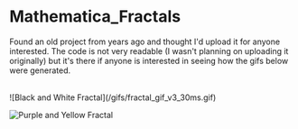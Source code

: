 # Mathematica_Fractals

Found an old project from years ago and thought I'd upload it for anyone interested. The code is not very readable (I wasn't planning on uploading it originally) but it's there if anyone is interested in seeing how the gifs below were generated.

<br>
![Black and White Fractal](/gifs/fractal_gif_v3_30ms.gif)


<br>

![Purple and Yellow Fractal](/gifs/Yellow_Purple_Fractal_50ms.gif)
